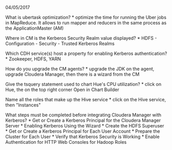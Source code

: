 04/05/2017

What is ubertask optimization?
	* optimize the time for running the Uber jobs in MapReduce. It allows to run mapper and reducers in the same process as the ApplicationMaster (AM)

Where in CM is the Kerberos Security Realm value displayed?
	* HDFS - Configuration - Security - Trusted Kerberos Realms
	
Which CDH service(s) host a property for enabling Kerberos authentication?
	* Zookeeper, HDFS, YARN

How do you upgrade the CM agents?
	* upgrade the JDK on the agent, upgrade Cloudera Manager, then there is a wizard from the CM 

Give the tsquery statement used to chart Hue's CPU utilization?
	* click on Hue, the on the top right corner Open in Chart Builder
	
Name all the roles that make up the Hive service
	* click on the Hive service, then "Instances"

What steps must be completed before integrating Cloudera Manager with Kerberos?	
	* Get or Create a Kerberos Principal for the Cloudera Manager Server
	* Enabling Kerberos Using the Wizard
	* Create the HDFS Superuser
	* Get or Create a Kerberos Principal for Each User Account
	* Prepare the Cluster for Each User
	* Verify that Kerberos Security is Working
	* Enable Authentication for HTTP Web Consoles for Hadoop Roles